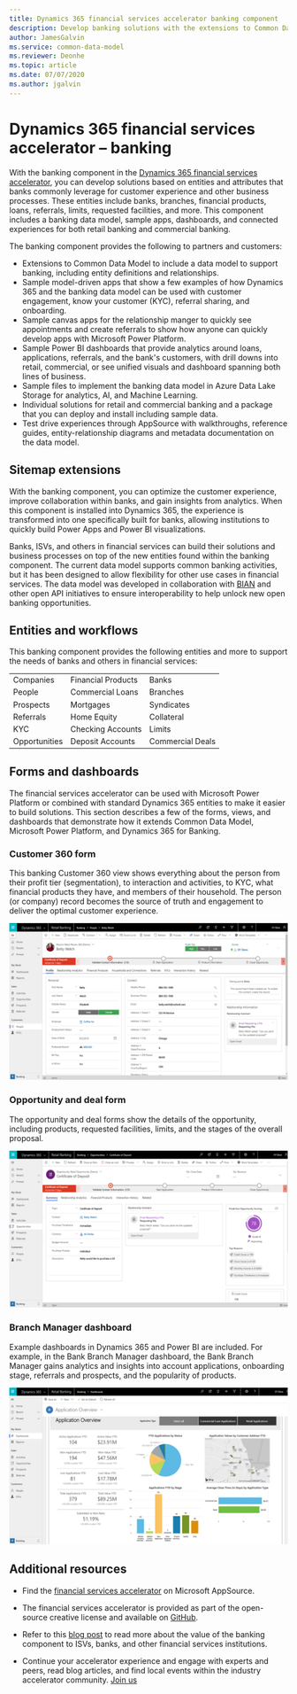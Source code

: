 ```yaml
---
title: Dynamics 365 financial services accelerator banking component  | Microsoft Docs
description: Develop banking solutions with the extensions to Common Data Model and the built-in forms, views, and dashboards of the Dynamics 365 financial services accelerator - banking component.
author: JamesGalvin
ms.service: common-data-model
ms.reviewer: Deonhe
ms.topic: article
ms.date: 07/07/2020
ms.author: jgalvin
---
```



# Dynamics 365 financial services accelerator – banking

With the banking component in the [Dynamics 365 financial services accelerator](https://appsource.microsoft.com/product/dynamics-crm/msfsi.bankingcommondatamodel?tab=Overview), you can develop solutions based on entities and attributes that banks commonly leverage for customer experience and other business processes. These entities include banks, branches, financial products, loans, referrals, limits, requested facilities, and more. This component includes a banking data model, sample apps, dashboards, and connected experiences for both retail banking and commercial banking.

The banking component provides the following to partners and customers:

- Extensions to Common Data Model to include a data model to support banking, including entity definitions and relationships.
- Sample model-driven apps that show a few examples of how Dynamics 365 and the banking data model can be used with customer engagement, know your customer (KYC), referral sharing, and onboarding.
- Sample canvas apps for the relationship manger to quickly see appointments and create referrals to show how anyone can quickly develop apps with Microsoft Power Platform.
- Sample Power BI dashboards that provide analytics around loans, applications, referrals, and the bank's customers, with drill downs into retail, commercial, or see unified visuals and dashboard spanning both lines of business.
- Sample files to implement the banking data model in Azure Data Lake Storage for analytics, AI, and Machine Learning.
- Individual solutions for retail and commercial banking and a package that you can deploy and install including sample data. 
- Test drive experiences through AppSource with walkthroughs, reference guides, entity-relationship diagrams and metadata documentation on the data model.


## Sitemap extensions

With the banking component, you can optimize the customer experience, improve collaboration within banks, and gain insights from analytics. When this component is installed into Dynamics 365, the experience is transformed into one specifically built for banks, allowing institutions to quickly build Power Apps and Power BI visualizations.

Banks, ISVs, and others in financial services can build their solutions and business processes on top of the new entities found within the banking component. The current data model supports common banking activities, but it has been designed to allow flexibility for other use cases in financial services. The data model was developed in collaboration with [BIAN](https://www.bian.org/) and other open API initiatives to ensure interoperability to help unlock new open banking opportunities.


## Entities and workflows

This banking component provides the following entities and more to support the needs of banks and others in financial services:

| | | |
| ------- | -----------------|------------------|
|Companies |Financial Products |Banks |
|People |Commercial Loans |Branches |
|Prospects |Mortgages |Syndicates |
|Referrals |Home Equity  |Collateral |
|KYC |Checking Accounts | Limits |
|Opportunities |Deposit Accounts | Commercial Deals |

## Forms and dashboards

The financial services accelerator can be used with Microsoft Power Platform or combined with standard Dynamics 365 entities to make it easier to build solutions. This section describes a few of the forms, views, and dashboards that demonstrate how it extends Common Data Model, Microsoft Power Platform, and Dynamics 365 for Banking.

### Customer 360 form

This banking Customer 360 view shows everything about the person from their profit tier (segmentation), to interaction and activities, to KYC, what financial products they have, and members of their household. The person (or company) record becomes the source of truth and engagement to deliver the optimal customer experience.

![Customer 360 form](media/banking-contact.png)

### Opportunity and deal form

The opportunity and deal forms show the details of the opportunity, including products, requested facilities, limits, and the stages of the overall proposal.

![Opportunity form](media/banking-opp.png)

### Branch Manager dashboard

Example dashboards in Dynamics 365 and Power BI are included. For example, in the Bank Branch Manager dashboard, the Bank Branch Manager gains analytics and insights into account applications, onboarding stage, referrals and prospects, and the popularity of products.

![Branch Manager dashboards](media/banking-branch.png)

## Additional resources

- Find the [financial services accelerator](https://appsource.microsoft.com/en-us/product/dynamics-crm/msfsi.bankingcommondatamodel?tab=Overview) on Microsoft AppSource.

- The financial services accelerator is provided as part of the open-source creative license and available on [GitHub](https://github.com/microsoft/Industry-Accelerator-FinancialServices).

- Refer to this [blog post](https://cloudblogs.microsoft.com/dynamics365/bdm/2019/07/17/microsoft-dynamics-365-banking-accelerator-is-now-generally-available/) to read more about the value of the banking component to ISVs, banks, and other financial services institutions.

- Continue your accelerator experience and engage with experts and peers, read blog articles, and find local events within the industry accelerator community. [Join us](https://community.dynamics.com/365/industry-accelerators)

